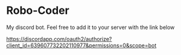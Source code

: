 # Robo-Coder

My discord bot. Feel free to add it to your server with the link below

https://discordapp.com/oauth2/authorize?client_id=639607732202110977&permissions=0&scope=bot

